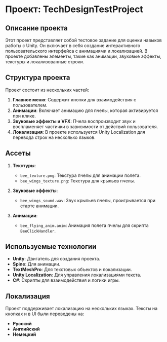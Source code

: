 # Проект: TechDesignTestProject

## Описание проекта

Этот проект представляет собой тестовое задание для оценки навыков работы с Unity. Он включает в себя создание интерактивного пользовательского интерфейса с анимациями и локализацией. В проекте добавлены элементы, такие как анимации, звуковые эффекты, текстуры и локализованные строки.

## Структура проекта

Проект состоит из нескольких частей:
1. **Главное меню**: Содержит кнопки для взаимодействия с пользователем.
2. **Анимации**: Включает анимацию для пчелы, которая активируется при клике.
3. **Звуковые эффекты и VFX**: Пчела воспроизводит звук и воспламеняет частички в зависимости от действий пользователя.
4. **Локализация**: В проекте используется Unity Localization для перевода строк на несколько языков.

## Ассеты

1. **Текстуры**:
   - `bee_texture.png`: Текстура пчелы для анимации полета.
   - `bee_wings_texture.png`: Текстура для крыльев пчелы.

2. **Звуковые эффекты**:
   - `bee_wings_sound.wav`: Звук крыльев пчелы, проигрывается при старте анимации.

3. **Анимации**:
   - `bee_flying_anim.anim`: Анимация полета пчелы для скрипта `BeeClickHandler`.

## Используемые технологии

- **Unity**: Двигатель для создания проекта.
- **Spine**: Для анимации.
- **TextMeshPro**: Для текстовых объектов и локализации.
- **Unity Localization**: Для управления локализациями текста.
- **C#**: Скрипты для взаимодействия и логики игры.

## Локализация

Проект поддерживает локализацию на нескольких языках. Тексты на кнопках и в UI были переведены на:
- **Русский**
- **Английский**
- **Немецкий**
